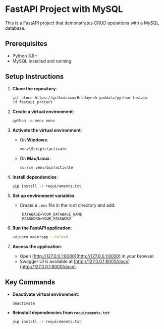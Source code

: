 # FastAPI Project with MySQL

This is a FastAPI project that demonstrates CRUD operations with a MySQL database.

## Prerequisites
- Python 3.8+
- MySQL installed and running

## Setup Instructions

1. **Clone the repository**:
   ```bash
   git clone https://github.com/Hrudayesh-yaddala/python-fastapi
   cd fastapi_project
   ```

2. **Create a virtual environment**:
   ```bash
   python -m venv venv
   ```

3. **Activate the virtual environment**:
   - On **Windows**:
     ```bash
     venv\Scripts\activate
     ```
   - On **Mac/Linux**:
     ```bash
     source venv/bin/activate
     ```

4. **Install dependencies**:
   ```bash
   pip install -r requirements.txt
   ```

5. **Set up environment variables**:
   - Create a `.env` file in the root directory and add:
     ```
      DATABASE=YOUR_DATABASE_NAME
      PASSWORD=YOUR_PASSWORD
     ```

6. **Run the FastAPI application**:
   ```bash
   uvicorn main:app --reload
   ```

7. **Access the application**:
   - Open [http://127.0.0.1:8000](http://127.0.0.1:8000) in your browser.
   - Swagger UI is available at [http://127.0.0.1:8000/docs](http://127.0.0.1:8000/docs).

## Key Commands
- **Deactivate virtual environment**:
  ```bash
  deactivate
  ```
- **Reinstall dependencies from `requirements.txt`**:
  ```bash
  pip install -r requirements.txt
  ```
